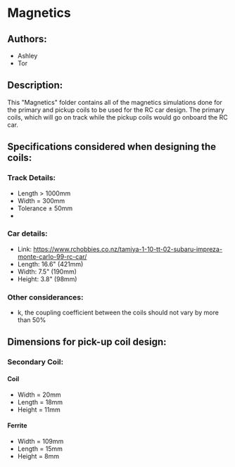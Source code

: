 # Magnetics

## Authors:
- Ashley
- Tor

## Description:
This "Magnetics" folder contains all of the magnetics simulations done for the primary and pickup coils to be used for the RC car design. The primary coils, which will go on track while the pickup coils would go onboard the RC car. 

## Specifications considered when designing the coils:
### Track Details:
- Length > 1000mm
- Width  = 300mm
- Tolerance ± 50mm
- 
### Car details:
- Link: https://www.rchobbies.co.nz/tamiya-1-10-tt-02-subaru-impreza-monte-carlo-99-rc-car/
- Length: 16.6" (421mm)
- Width: 7.5" (190mm)
- Height: 3.8" (98mm)

### Other considerances:
- k, the coupling coefficient between the coils should not vary by more than 50%


## Dimensions for pick-up coil design:
### Secondary Coil:
#### Coil
- Width =  20mm
- Length = 18mm
- Height = 11mm

#### Ferrite
- Width = 109mm
- Length = 15mm
- Height = 8mm


